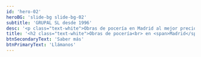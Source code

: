 ```yaml
---
id: 'hero-02'
heroBG: 'slide-bg slide-bg-02'
subtitle: 'GRUPAL SL desde 1996'
desc: '<p class="text-white">Obras de pocería en Madrid al mejor precio y con la mayor calidad.</p>'
title: '<h2 class="text-white">Obras de pocería<br> en <span>Madrid</span></h2>'
btnSecondaryText: 'Saber más'
btnPrimaryText: 'Llámanos'
---
```

